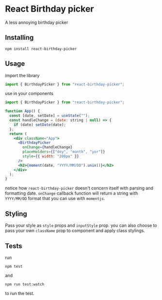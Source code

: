 # React Birthday picker

A less annoying birthday picker

[npm-image]: http://img.shields.io/npm/v/antd.svg?style=flat-square
[npm-url]: https://www.npmjs.com/package/react-birthday-picker

## Installing

```
npm install react-birthday-picker
```

## Usage

import the library

```js
import { BirthdayPicker } from "react-birthday-picker";
```

use in your components

```jsx
import { BirthdayPicker } from "react-birthday-picker";

function App() {
  const [date, setDate] = useState("");
  const handleChange = (date: string | null) => {
    if (date) setDate(date);
  };
  return (
    <div className="App">
      <BirthdayPicker
        onChange={handleChange}
        placeHolders={["doy", "month", "yor"]}
        style={{ width: "200px" }}
      />
      <h2>{moment(date, "YYYY/MM/DD").unix()}</h2>
    </div>
  );
}
```

notice how `react-birthday-picker` doesn't concern itself with parsing and formatting date.
`onChange` callback function will return a string with `YYYY/MM/DD` format that you can use with `momentjs`.

## Styling

Pass your style as `style` props and `inputStyle` prop.
you can also choose to pass your own `className` prop to component and apply class stylings.

## Tests

run

```
npm test
```

and

```
npm run test:watch
```

to run the test.
